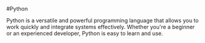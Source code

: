 #Python

Python is a versatile and powerful programming language that allows you to work quickly and integrate systems effectively. Whether you're a beginner or an experienced developer, Python is easy to learn and use.